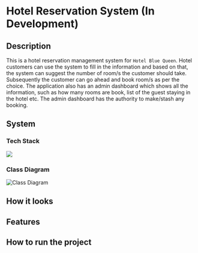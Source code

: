 # Hotel Reservation System (In Development)

## Description

This is a hotel reservation management system for `Hotel Blue Queen`. Hotel customers can use the system to fill in the information and based on that, the system can suggest the number of room/s the customer should take. Subsequently the customer can go ahead and book room/s as per the choice. The application also has an admin dashboard which shows all the information, such as how many rooms are book, list of the guest staying in the hotel etc. The admin dashboard has the authority to make/stash any booking.

## System

### Tech Stack

<img src="https://skillicons.dev/icons?i=java" />

### Class Diagram

![Class Diagram](https://github.com/busycaesar/Hotel_Reservation_System/assets/97539345/6bd02fb9-fb92-4250-8e92-3f1ff3833a18)

## How it looks
## Features
## How to run the project
